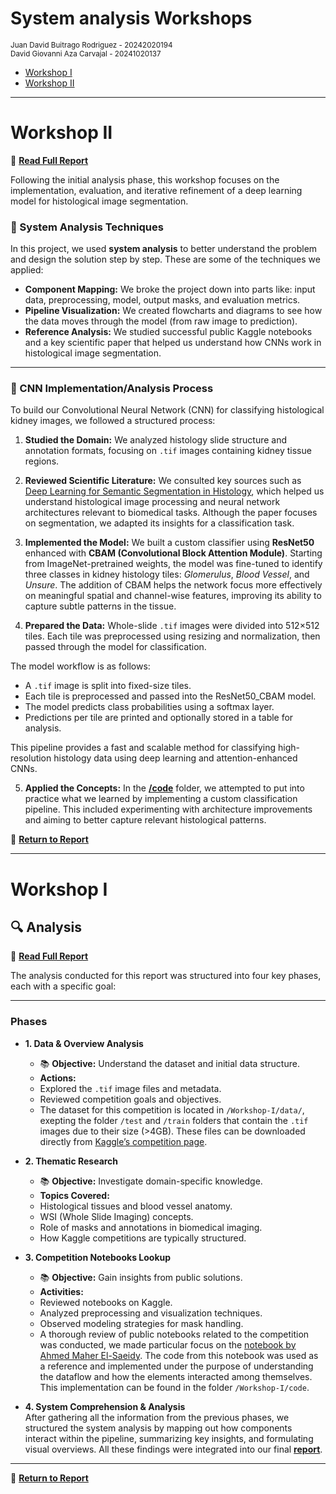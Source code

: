 # System analysis Workshops
<small>Juan David Buitrago Rodriguez - 20242020194</small>
<br>
<small>David Giovanni Aza Carvajal - 20241020137</small>

- [Workshop I](#workshop-i)
- [Workshop II](#workshop-ii)

---

# Workshop II 

📄 **[Read Full Report](./Workshop_2_Design/Workshop_II.pdf)**

Following the initial analysis phase, this workshop focuses on the implementation, evaluation, and iterative refinement of a deep learning model for histological image segmentation.

### 🧠 System Analysis Techniques

In this project, we used **system analysis** to better understand the problem and design the solution step by step. These are some of the techniques we applied:


- **Component Mapping:** We broke the project down into parts like: input data, preprocessing, model, output masks, and evaluation metrics.
- **Pipeline Visualization:** We created flowcharts and diagrams to see how the data moves through the model (from raw image to prediction).
- **Reference Analysis:** We studied successful public Kaggle notebooks and a key scientific paper that helped us understand how CNNs work in histological image segmentation.

---

### 🧬 CNN Implementation/Analysis Process

To build our Convolutional Neural Network (CNN) for classifying histological kidney images, we followed a structured process:

1. **Studied the Domain:** We analyzed histology slide structure and annotation formats, focusing on `.tif` images containing kidney tissue regions.

2. **Reviewed Scientific Literature:** We consulted key sources such as [Deep Learning for Semantic Segmentation in Histology](https://www.mdpi.com/2078-2489/16/3/195), which helped us understand histological image processing and neural network architectures relevant to biomedical tasks. Although the paper focuses on segmentation, we adapted its insights for a classification task.

3. **Implemented the Model:** We built a custom classifier using **ResNet50** enhanced with **CBAM (Convolutional Block Attention Module)**. Starting from ImageNet-pretrained weights, the model was fine-tuned to identify three classes in kidney histology tiles: *Glomerulus*, *Blood Vessel*, and *Unsure*. The addition of CBAM helps the network focus more effectively on meaningful spatial and channel-wise features, improving its ability to capture subtle patterns in the tissue.


4. **Prepared the Data:** Whole-slide `.tif` images were divided into 512×512 tiles. Each tile was preprocessed using resizing and normalization, then passed through the model for classification.

The model workflow is as follows:

- A `.tif` image is split into fixed-size tiles.
- Each tile is preprocessed and passed into the ResNet50_CBAM model.
- The model predicts class probabilities using a softmax layer.
- Predictions per tile are printed and optionally stored in a table for analysis.

This pipeline provides a fast and scalable method for classifying high-resolution histology data using deep learning and attention-enhanced CNNs.

5. **Applied the Concepts:** In the **[/code](./Workshop-II/code)** folder, we attempted to put into practice what we learned by implementing a custom classification pipeline. This included experimenting with architecture improvements and aiming to better capture relevant histological patterns.

📘 **[Return to Report](./Workshop-II/Workshop_II_Report.pdf)**


---



# Workshop I 


## 🔍 Analysis 

📄 **[Read Full Report](./Workshop-I/Workshop_I_Report.pdf)**

The analysis conducted for this report was structured into four key phases, each with a specific goal:

---

###  Phases 

- **1. Data & Overview Analysis**
  - 📚 **Objective:** Understand the dataset and initial data structure.
  -  **Actions:**
    - Explored the `.tif` image files and metadata.
    - Reviewed competition goals and objectives.
    - The dataset for this competition is located in `/Workshop-I/data/`, exepting the folder `/test` and `/train` folders  that contain the `.tif` images  due to their size (>4GB). These files can be downloaded directly from [Kaggle’s competition page](https://www.kaggle.com/competitions/hubmap-hacking-the-human-vasculature/data).

- **2. Thematic Research**
  - 📚 **Objective:** Investigate domain-specific knowledge.
  -  **Topics Covered:**
    - Histological tissues and blood vessel anatomy.
    - WSI (Whole Slide Imaging) concepts.
    - Role of masks and annotations in biomedical imaging.
    - How Kaggle competitions are typically structured.

- **3. Competition Notebooks Lookup**
  - 📚 **Objective:** Gain insights from public solutions.
  -  **Activities:**
    - Reviewed notebooks on Kaggle.
    - Analyzed preprocessing and visualization techniques.
    - Observed modeling strategies for mask handling.
    - A thorough review of public notebooks related to the competition was conducted, we made particular focus on the [notebook by Ahmed Maher El-Saeidy](https://www.kaggle.com/code/ahmedmaherelsaeidy/hubmap-hacking-the-human-vasculature-dataset). The code from this notebook was used as a reference and implemented under the purpose of understanding the dataflow and how the elements interacted among themselves. This implementation can be found in the folder `/Workshop-I/code`.

- **4. System Comprehension & Analysis**  
   After gathering all the information from the previous phases, we structured the system analysis by mapping out how components interact within the pipeline, summarizing key insights, and formulating visual overviews. All these findings were integrated into our final **[report](./Workshop-I/Workshop_I_Report.pdf)**.

---

📘 **[Return to Report](./Workshop-I/Workshop_I_Report.pdf)**


